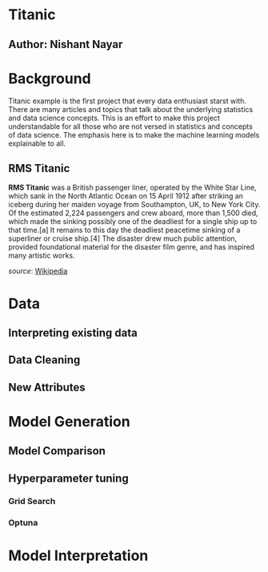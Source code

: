 # Titanic
## Author: Nishant Nayar

# Background

Titanic example is the first project that every data enthusiast starst with. There are many articles and topics that talk about the underlying statistics and data science concepts. This is an effort to make this project understandable for all those who are not versed in statistics and concepts of data science. The emphasis here is to make the machine learning models explainable to all.

## RMS Titanic
**RMS Titanic** was a British passenger liner, operated by the White Star Line, which sank in the North Atlantic Ocean on 15 April 1912 after striking an iceberg during her maiden voyage from Southampton, UK, to New York City. Of the estimated 2,224 passengers and crew aboard, more than 1,500 died, which made the sinking possibly one of the deadliest for a single ship up to that time.[a] It remains to this day the deadliest peacetime sinking of a superliner or cruise ship.[4] The disaster drew much public attention, provided foundational material for the disaster film genre, and has inspired many artistic works. 

*source*: [Wikipedia](https://en.wikipedia.org/wiki/Titanic)

# Data
## Interpreting existing data
## Data Cleaning
## New Attributes

# Model Generation

## Model Comparison

## Hyperparameter tuning
### Grid Search
### Optuna

# Model Interpretation
